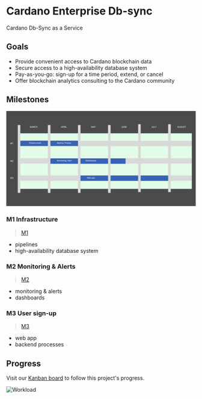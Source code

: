 # Cardano Enterprise Db-sync
Cardano Db-Sync as a Service

## Goals
- Provide convenient access to Cardano blockchain data
- Secure access to a high-availability database system
- Pay-as-you-go: sign-up for a time period, extend, or cancel
- Offer blockchain analytics consulting to the Cardano community

## Milestones

![planned milestones](doc/img/BCA_CE_Milestones.png)

### M1 Infrastructure
> [M1](https://github.com/Blockchain-Data-Analytics/Cardano_Enterprise/milestone/1)
* pipelines
* high-availability database system

### M2 Monitoring & Alerts
> [M2](https://github.com/Blockchain-Data-Analytics/Cardano_Enterprise/milestone/2)
* monitoring & alerts
* dashboards

### M3 User sign-up
> [M3](https://github.com/Blockchain-Data-Analytics/Cardano_Enterprise/milestone/3)
* web app
* backend processes


## Progress

Visit our [Kanban board](https://github.com/orgs/Blockchain-Data-Analytics/projects/1) to follow this project's progress.

![Workload](https://github.com/orgs/Blockchain-Data-Analytics/projects/1/insights/2)

